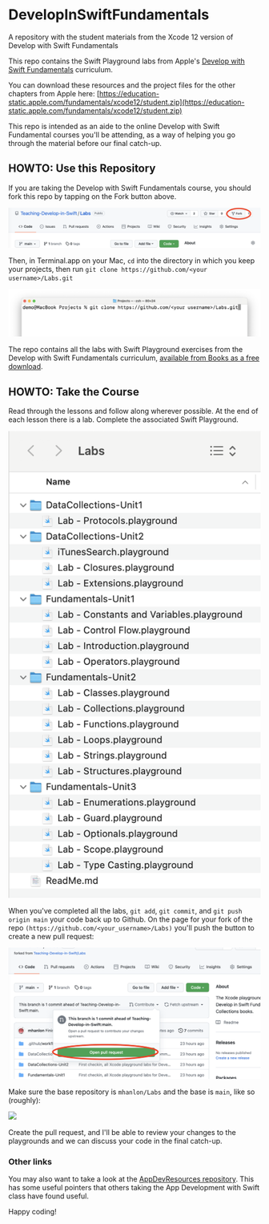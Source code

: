 # DevelopInSwiftFundamentals
A repository with the student materials from the Xcode 12 version of Develop with Swift Fundamentals

This repo contains the Swift Playground labs from Apple's [Develop with Swift Fundamentals](https://apple.co/developinswiftfundamentals) curriculum.

You can download these resources and the project files for the other chapters from Apple here: [https://education-static.apple.com/fundamentals/xcode12/student.zip](https://education-static.apple.com/fundamentals/xcode12/student.zip)

This repo is intended as an aide to the online Develop with Swift Fundamental courses you'll be attending, as a way of helping you go through the material before our final catch-up.

## HOWTO: Use this Repository

If you are taking the Develop with Swift Fundamentals course, you should fork this repo by tapping on the Fork button above.

![](images/fork.png)


Then, in Terminal.app on your Mac, `cd` into the directory in which you keep your projects, then run `git clone https://github.com/<your username>/Labs.git`

![](images/git-clone.png)


The repo contains all the labs with Swift Playground exercises from the Develop  with Swift Fundamentals curriculum, [available from Books as a free download](https://apple.co/developinswiftfundamentals).

## HOWTO:  Take the Course

Read through the lessons and follow along wherever possible. At the end of each lesson there is a lab. Complete the associated Swift Playground.

![](images/the-labs.png)


When you've completed all the labs, `git add`, `git commit`, and `git push origin main` your code back up to Github. On the page for your fork of the repo `(https://github.com/<your_username>/Labs)` you'll push the button to create a new pull request:

![](images/new-pull-request-button.png)




Make sure the base repository is `mhanlon/Labs` and the base is `main`, like so (roughly):

![](images/pull-request-base.png)


Create the pull request, and I'll be able to review your changes to the playgrounds and we can discuss your code in the final catch-up.

### Other links
You may also want to take a look at the [AppDevResources repository](https://github.com/mhanlon/AppDevResources). This has some useful pointers that others taking the App Development with Swift class have found useful.

Happy coding!

